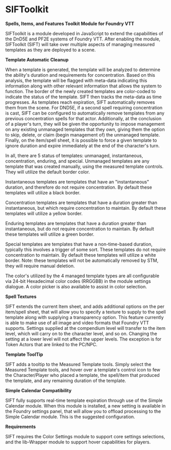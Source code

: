 # SIFToolkit
**Spells, Items, and Features Toolkit Module for Foundry VTT**

SIFToolkit is a module developed in JavaScript to extend the capabilities of the DnD5E and PF2E systems of Foundry VTT. After enabling the module, SIFToolkit (SIFT) will take over multiple aspects of managing measured templates as they are deployed to a scene.

**Template Automatic Cleanup**

When a template is generated, the template will be analyzed to determine the ability's duration and requirements for concentration.  Based on this analysis, the template will be flagged with meta-data indicating this information along with other relevant information that allows the system to function. The border of the newly created templates are color-coded to indicate the status of the template. SIFT then tracks the meta-data as time progresses. As templates reach expiration, SIFT automatically removes them from the scene. For DND5E, if a second spell requiring concentration is cast, SIFT can be configured to automatically remove templates from any previous concentration spells for that actor. Additionally, at the conclusion of a player's turn, they will be given the opportunity to impose management on any existing unmanaged templates that they own, giving them the option to skip, delete, or claim (begin management of) the unmanaged template. Finally, on the item/spell sheet, it is possible to force a given template to ignore duration and expire immediately at the end of the character's turn.

In all, there are 5 status of templates: unmanaged, instantaneous, concentration, enduring, and special.
Unmanaged templates are any template that was created manually, using the measured template controls.  They will utilize the default border color.

Instantaneous templates are templates that have an "instantaneous" duration, and therefore do not require concentration. By default these templates will utilize a black border.

Concentration templates are templates that have a duration greater than instantaneous, but which require concentration to maintain. By default these templates will utilize a yellow border.

Enduring templates are templates that have a duration greater than instantaneous, but do not require concentration to maintain. By default these templates will utilize a green border.

Special templates are templates that have a non-time-based duration, typically this involves a trigger of some sort. These templates do not require concentration to maintain. By default these templates will utilize a white border. Note: these templates will not be automatically removed by STM, they will require manual deletion.

The color's utilized by the 4 managed template types are all configurable via 24-bit Hexadecimal color codes (RRGGBB) in the module settings dialogue. A color picker is also available to assist in color selection.

**Spell Textures**

SIFT extends the current Item sheet, and adds additional options on the per item/spell sheet, that will allow you to specify a texture to supply to the spell template along with supplying a transparency option. This feature currently is able to make use of all image and video formats that Foundry VTT supports. Settings supplied at the compendium level will transfer to the item level, which will carry on to the character level, and so on. Changing the setting at a lower level will not affect the upper levels. The exception is for Token Actors that are linked to the PC/NPC.

**Template ToolTip**

SIFT adds a tooltip to the Measured Template tools. Simply select the Measured Template tools, and hover over a template's control icon to few the Character/Player who placed a template, the spell/item that produced the template, and any remaining duration of the template.

**Simple Calendar Compatibility**

SIFT fully supports real-time template expiration through use of the Simple Calendar module. When this module is installed, a new setting is available in the Foundry settings panel, that will allow you to offload processing to the Simple Calendar module. This is the suggested configuration.

**Requirements**

SIFT requires the Color Settings module to support core settings selections, and the lib-Wrapper module to support hover capabilities for players.
